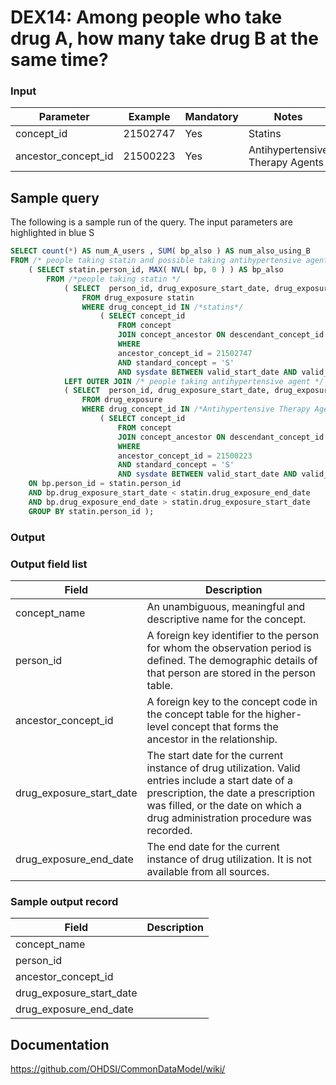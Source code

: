 # DEX14: Among people who take drug A, how many take drug B at the same time?

### Input

|  Parameter |  Example |  Mandatory |  Notes | 
| --- | --- | --- | --- |
| concept_id | 21502747 | Yes | Statins | 
| ancestor_concept_id | 21500223 | Yes | Antihypertensive Therapy Agents |

## Sample query
The following is a sample run of the query. The input parameters are highlighted in  blue  S

```sql
SELECT count(*) AS num_A_users , SUM( bp_also ) AS num_also_using_B 
FROM /* people taking statin and possible taking antihypertensive agent */ 
    ( SELECT statin.person_id, MAX( NVL( bp, 0 ) ) AS bp_also 
        FROM /*people taking statin */ 
            ( SELECT  person_id, drug_exposure_start_date, drug_exposure_end_date 
                FROM drug_exposure statin 
                WHERE drug_concept_id IN /*statins*/ 
                    ( SELECT concept_id 
                        FROM concept 
                        JOIN concept_ancestor ON descendant_concept_id = concept_id 
                        WHERE 
                        ancestor_concept_id = 21502747
                        AND standard_concept = 'S' 
                        AND sysdate BETWEEN valid_start_date AND valid_end_date ) ) statin                            
            LEFT OUTER JOIN /* people taking antihypertensive agent */ 
            ( SELECT  person_id, drug_exposure_start_date, drug_exposure_end_date , 1 AS bp 
                FROM drug_exposure 
                WHERE drug_concept_id IN /*Antihypertensive Therapy Agents */ 
                    ( SELECT concept_id 
                        FROM concept 
                        JOIN concept_ancestor ON descendant_concept_id = concept_id 
                        WHERE 
                        ancestor_concept_id = 21500223 
                        AND standard_concept = 'S' 
                        AND sysdate BETWEEN valid_start_date AND valid_end_date ) ) bp 
    ON bp.person_id = statin.person_id 
    AND bp.drug_exposure_start_date < statin.drug_exposure_end_date 
    AND bp.drug_exposure_end_date > statin.drug_exposure_start_date 
    GROUP BY statin.person_id );
```

### Output


### Output field list

|  Field |  Description |
| --- | --- | 
| concept_name | An unambiguous, meaningful and descriptive name for the concept. |
| person_id | A foreign key identifier to the person for whom the observation period is defined. The demographic details of that person are stored in the person table. |
| ancestor_concept_id | A foreign key to the concept code in the concept table for the higher-level concept that forms the ancestor in the relationship. |
| drug_exposure_start_date | The start date for the current instance of drug utilization. Valid entries include a start date of a prescription, the date a prescription was filled, or the date on which a drug administration procedure was recorded. |
| drug_exposure_end_date | The end date for the current instance of drug utilization. It is not available from all sources. |


### Sample output record

|  Field |  Description |
| --- | --- |
| concept_name |   |
| person_id |   |
| ancestor_concept_id |   |
| drug_exposure_start_date |   |
| drug_exposure_end_date |   |

## Documentation
https://github.com/OHDSI/CommonDataModel/wiki/
